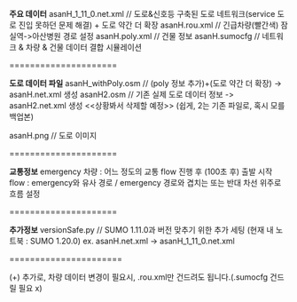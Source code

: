 **주요 데이터**
asanH_1_11_0.net.xml // 도로&신호등 구축된 도로 네트워크(service 도로 진입 못하던 문제 해결) + 도로 약간 더 확장
asanH.rou.xml // 긴급차량(빨간색) 잠실역->아산병원 경로 설정
asanH.poly.xml // 건물 정보
asanH.sumocfg // 네트워크 & 차량 & 건물 데이터 결합 시뮬레이션

=====================

**도로 데이터 파일**
asanH_withPoly.osm // (poly 정보 추가)+(도로 약간 더 확장) -> asanH.net.xml 생성
asanH2.osm // 기존 실제 도로 데이터 정보 -> asanH2.net.xml 생성 <<상황봐서 삭제할 예정>> (쉽게, 2는 기존 파일로, 혹시 모를 백업본)

asanH.png // 도로 이미지

=====================

**교통정보**
emergency 차량 : 어느 정도의 교통 flow 진행 후 (100초 후) 출발 시작
flow : emergency와 유사 경로 / emergency 경로와 겹치는 또는 반대 차선 위주로 흐름 설정

=====================

**추가정보**
versionSafe.py // SUMO 1.11.0과 버전 맞추기 위한 추가 세팅 
  (현재 내 노트북 : SUMO 1.20.0)
  ex. asanH.net.xml -> asanH_1_11_0.net.xml

======================

(+) 추가로, 차량 데이터 변경이 필요시, .rou.xml만 건드려도 됩니다.(.sumocfg 건드릴 필요 x)

